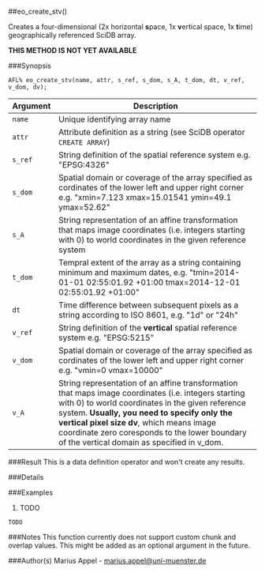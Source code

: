 ##eo_create_stv()

Creates a four-dimensional (2x horizontal **s**pace, 1x **v**ertical space, 1x **t**ime) geographically referenced SciDB array.

**THIS METHOD IS NOT YET AVAILABLE**

###Synopsis
```
AFL% eo_create_stv(name, attr, s_ref, s_dom, s_A, t_dom, dt, v_ref, v_dom, dv);
```

Argument   | Description 
--------   | ------------
`name`     | Unique identifying array name 
`attr`     | Attribute definition as a string (see SciDB operator `CREATE ARRAY`)
`s_ref`    | String definition of the spatial reference system e.g. "EPSG:4326"
`s_dom`    | Spatial domain or coverage of the array specified as cordinates of the lower left and upper right corner e.g. "xmin=7.123 xmax=15.01541 ymin=49.1 ymax=52.62"
`s_A`      | String representation of an affine transformation that maps image coordinates (i.e. integers starting with 0) to world coordinates in the given reference system
`t_dom`    | Tempral extent of the array as a string containing minimum and maximum dates, e.g. "tmin=2014-01-01 02:55:01.92 +01:00 tmax=2014-12-01 02:55:01.92 +01:00"
`dt`       | Time difference between subsequent pixels as a string according to ISO 8601, e.g. "1d" or "24h"
`v_ref`    | String definition of the **vertical** spatial reference system e.g. "EPSG:5215"
`v_dom`    | Spatial domain or coverage of the array specified as cordinates of the lower left and upper right corner e.g. "vmin=0 vmax=10000"
`v_A`      | String representation of an affine transformation that maps image coordinates (i.e. integers starting with 0) to world coordinates in the given reference system. **Usually, you need to specify only the vertical pixel size dv**, which means image coordinate zero coresponds to the lower boundary of the vertical domain as specified in v_dom. 


###Result
This is a data definition operator and won't create any results.

###Details




###Examples
1. TODO 
```
TODO 
```


###Notes
This function currently does not support custom chunk and overlap values. This might be added as an optional argument in the future.

###Author(s)
Marius Appel - <marius.appel@uni-muenster.de>